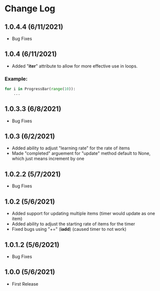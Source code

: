 # Change Log

## 1.0.4.4 (6/11/2021)
- Bug Fixes

## 1.0.4 (6/11/2021)
- Added "__iter__" attribute to allow for more effective use in loops.

### Example:
```Python
for i in ProgressBar(range(10)):
    ...
```

## 1.0.3.3 (6/8/2021)
- Bug Fixes

## 1.0.3 (6/2/2021)
- Added ability to adjust "learning rate" for the rate of items
- Made "completed" arguement for "update" method default to None, which just means increment by one

## 1.0.2.2 (5/7/2021)
- Bug Fixes

## 1.0.2 (5/6/2021)
- Added support for updating multiple items (timer would update as one item)
- Added ability to adjust the starting rate of items for the timer
- Fixed bugs using "+=" (__iadd__) (caused timer to not work)

## 1.0.1.2 (5/6/2021)
- Bug Fixes

## 1.0.0 (5/6/2021)
- First Release